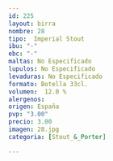 ```yaml
---
id: 225
layout: birra
nombre: 28
tipo:  Imperial Stout
ibu: "-"
ebc: "-"
maltas: No Especificado
lupulos: No Especificado
levaduras: No Especificado
formato: Botella 33cl.
volumen:  12.0 %
alergenos: 
origen: España
pvp: "3.00"
precio: 3.00
imagen: 28.jpg
categoria: [Stout_&_Porter]

---
```

